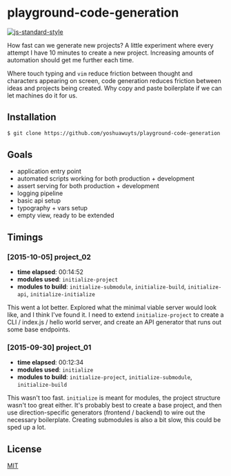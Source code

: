 # playground-code-generation
[![js-standard-style][standard-image]][standard-url]

How fast can we generate new projects? A little experiment where every attempt
I have 10 minutes to create a new project. Increasing amounts of automation
should get me further each time.

Where touch typing and `vim` reduce friction between thought and characters
appearing on screen, code generation reduces friction between ideas and
projects being created. Why copy and paste boilerplate if we can let machines
do it for us.

## Installation
```sh
$ git clone https://github.com/yoshuawuyts/playground-code-generation
```

## Goals
- application entry point
- automated scripts working for both production + development
- assert serving for both production + development
- logging pipeline
- basic api setup
- typography + vars setup
- empty view, ready to be extended

## Timings
### [2015-10-05] project_02
- __time elapsed__: 00:14:52
- __modules used__: `initialize-project`
- __modules to build__: `initialize-submodule`, `initialize-build`,
  `initialize-api`, `initialize-initialize`

This went a lot better. Explored what the minimal viable server would look
like, and I think I've found it. I need to extend `initialize-project` to
create a CLI / index.js / hello world server, and create an API generator that
runs out some base endpoints.

### [2015-09-30] project_01
- __time elapsed__: 00:12:34
- __modules used__: `initialize`
- __modules to build__: `initialize-project`, `initialize-submodule`,
  `initialize-build`

This wasn't too fast. `initialize` is meant for modules, the project structure
wasn't too great either. It's probably best to create a base project, and then
use direction-specific generators (frontend / backend) to wire out the
necessary boilerplate. Creating submodules is also a bit slow, this could be
sped up a lot.

## License
[MIT](https://tldrlegal.com/license/mit-license)

[standard-image]: https://img.shields.io/badge/code%20style-standard-brightgreen.svg?style=flat-square
[standard-url]: https://github.com/feross/standard
